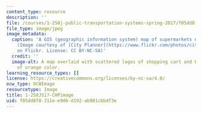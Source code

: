 ```yaml
---
content_type: resource
description: ''
file: /courses/1-258j-public-transportation-systems-spring-2017/f05dd8f8311ee9d6d192ab981cbbdf3e_1-258Js17.jpg
file_type: image/jpeg
image_metadata:
  caption: 'A GIS (geographic information system) map of supermarkets near bus stops
    (Image courtesy of [City Planner](https://www.flickr.com/photos/city-planner/16732124571/in/photolist-ruyvGp-TTXwzP-jsMHRb-8v5KiF-rmpf4g-o1HsTX-SMhzTw-be1r9M-um3GY-tHmpQB-SMBjg5-4Urqkw-5jf3rG-5wvg7L-cnYnEY-nxzczz-EKCixC-bW7AmU-59CSmm-nwCKU7-a1uNn9-bLFMz8-9NW3VK-nwfiVe-6uWnGy-5SBQKW-21Vd5tP-7Y4k2K-bpiwy3-bDYKAu-7Pnxrf-ef8DUp-eV37iC-H2pK9-6Rwn1F-5wr7Rc-oChtf-8NnhSy-um3sr-3n5Ln7-53SYw2-6a3ddX-51ei8e-iGuyM-6hPhGo-6RwnVF-jAYp64-asp3Fv-cDmhju-dtC3DE)
    on Flickr. License: CC BY-NC-SA)'
  credit: ''
  image-alt: A map overlaid with scattered logos of shopping cart and bus and gradient
    of orange color.
learning_resource_types: []
license: https://creativecommons.org/licenses/by-nc-sa/4.0/
ocw_type: OCWImage
resourcetype: Image
title: 1-258JS17-CHPimage
uid: f05dd8f8-311e-e9d6-d192-ab981cbbdf3e
---
```

